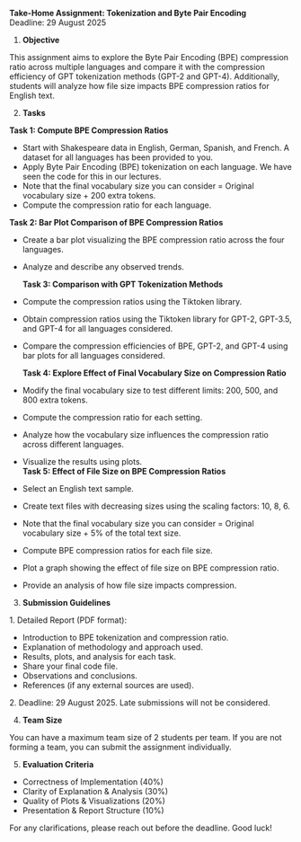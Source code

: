 **Take-Home Assignment: Tokenization and Byte Pair Encoding**   
Deadline: 29 August 2025 

1. **Objective** 

This assignment aims to explore the Byte Pair Encoding (BPE) compression ratio across multiple languages and compare it with the compression efficiency of GPT tokenization methods (GPT-2 and GPT-4). Additionally, students will analyze how file size impacts BPE compression ratios for English text. 

2. **Tasks** 

**Task 1: Compute BPE Compression Ratios** 

* Start with Shakespeare data in English, German, Spanish, and French. A dataset for all languages has been provided to you.   
* Apply Byte Pair Encoding (BPE) tokenization on each language. We have seen the code for this in our lectures.   
* Note that the final vocabulary size you can consider \= Original vocabulary size \+ 200 extra tokens.   
* Compute the compression ratio for each language. 

**Task 2: Bar Plot Comparison of BPE Compression Ratios** 

* Create a bar plot visualizing the BPE compression ratio across the four languages.  
* Analyze and describe any observed trends. 

  **Task 3: Comparison with GPT Tokenization Methods**

* Compute the compression ratios using the Tiktoken library.   
* Obtain compression ratios using the Tiktoken library for GPT-2, GPT-3.5, and GPT-4 for all languages considered.   
* Compare the compression efficiencies of BPE, GPT-2, and GPT-4 using bar plots for all languages considered. 

  **Task 4: Explore Effect of Final Vocabulary Size on Compression Ratio**

* Modify the final vocabulary size to test different limits: 200, 500, and 800 extra tokens.  
* Compute the compression ratio for each setting.   
* Analyze how the vocabulary size influences the compression ratio across different languages.   
* Visualize the results using plots.   
  **Task 5: Effect of File Size on BPE Compression Ratios**   
* Select an English text sample.   
* Create text files with decreasing sizes using the scaling factors: 10, 8, 6\.   
* Note that the final vocabulary size you can consider \= Original vocabulary size \+ 5% of the total text size.   
* Compute BPE compression ratios for each file size.   
* Plot a graph showing the effect of file size on BPE compression ratio.   
* Provide an analysis of how file size impacts compression. 

3. **Submission Guidelines** 

1\. Detailed Report (PDF format): 

* Introduction to BPE tokenization and compression ratio.   
* Explanation of methodology and approach used.   
* Results, plots, and analysis for each task.   
* Share your final code file.   
* Observations and conclusions.   
* References (if any external sources are used). 

2\. Deadline: 29 August 2025\. Late submissions will not be considered. 

4. **Team Size** 

You can have a maximum team size of 2 students per team. If you are not forming a team, you can submit the assignment individually. 

5. **Evaluation Criteria**   
* Correctness of Implementation (40%)   
* Clarity of Explanation & Analysis (30%)   
* Quality of Plots & Visualizations (20%)   
* Presentation & Report Structure (10%) 

For any clarifications, please reach out before the deadline. Good luck\! 